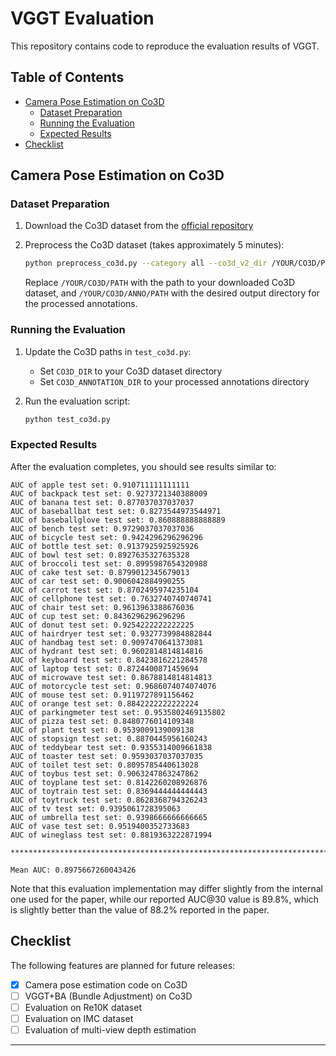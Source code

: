 # VGGT Evaluation

This repository contains code to reproduce the evaluation results of VGGT.

## Table of Contents

- [Camera Pose Estimation on Co3D](#camera-pose-estimation-on-co3d)
  - [Dataset Preparation](#dataset-preparation)
  - [Running the Evaluation](#running-the-evaluation)
  - [Expected Results](#expected-results)
- [Checklist](#checklist)

## Camera Pose Estimation on Co3D

### Dataset Preparation

1. Download the Co3D dataset from the [official repository](https://github.com/facebookresearch/co3d)

2. Preprocess the Co3D dataset (takes approximately 5 minutes):

   ```bash
   python preprocess_co3d.py --category all --co3d_v2_dir /YOUR/CO3D/PATH --output_dir /YOUR/CO3D/ANNO/PATH
   ```

   Replace `/YOUR/CO3D/PATH` with the path to your downloaded Co3D dataset, and `/YOUR/CO3D/ANNO/PATH` with the desired output directory for the processed annotations.

### Running the Evaluation

1. Update the Co3D paths in `test_co3d.py`:
   - Set `CO3D_DIR` to your Co3D dataset directory
   - Set `CO3D_ANNOTATION_DIR` to your processed annotations directory

2. Run the evaluation script:

   ```bash
   python test_co3d.py
   ```

### Expected Results

After the evaluation completes, you should see results similar to:

```
AUC of apple test set: 0.910711111111111
AUC of backpack test set: 0.9273721340388009
AUC of banana test set: 0.877037037037037
AUC of baseballbat test set: 0.8273544973544971
AUC of baseballglove test set: 0.860888888888889
AUC of bench test set: 0.9729037037037036
AUC of bicycle test set: 0.9424296296296296
AUC of bottle test set: 0.9137925925925926
AUC of bowl test set: 0.8927635327635328
AUC of broccoli test set: 0.8995987654320988
AUC of cake test set: 0.8799012345679013
AUC of car test set: 0.9006042884990255
AUC of carrot test set: 0.8702495974235104
AUC of cellphone test set: 0.7632740740740741
AUC of chair test set: 0.9613963388676036
AUC of cup test set: 0.8436296296296296
AUC of donut test set: 0.9254222222222225
AUC of hairdryer test set: 0.9327739984882844
AUC of handbag test set: 0.9097470641373081
AUC of hydrant test set: 0.9602814814814816
AUC of keyboard test set: 0.8423816221284578
AUC of laptop test set: 0.8724400871459694
AUC of microwave test set: 0.8678814814814813
AUC of motorcycle test set: 0.9686074074074076
AUC of mouse test set: 0.9119727891156462
AUC of orange test set: 0.8842222222222224
AUC of parkingmeter test set: 0.9535802469135802
AUC of pizza test set: 0.8480776014109348
AUC of plant test set: 0.9539009139009138
AUC of stopsign test set: 0.8870445956160243
AUC of teddybear test set: 0.9355314009661838
AUC of toaster test set: 0.9593037037037035
AUC of toilet test set: 0.8095785440613028
AUC of toybus test set: 0.9063247863247862
AUC of toyplane test set: 0.8142260208926876
AUC of toytrain test set: 0.8369444444444443
AUC of toytruck test set: 0.8628368794326243
AUC of tv test set: 0.9395061728395063
AUC of umbrella test set: 0.9398666666666665
AUC of vase test set: 0.9519400352733683
AUC of wineglass test set: 0.8819363222871994

****************************************************************************************************

Mean AUC: 0.8975667260043426
```

Note that this evaluation implementation may differ slightly from the internal one used for the paper, while our reported AUC@30 value is 89.8%, which is slightly better than the value of 88.2% reported in the paper.

## Checklist

The following features are planned for future releases:

- [x] Camera pose estimation code on Co3D
- [ ] VGGT+BA (Bundle Adjustment) on Co3D
- [ ] Evaluation on Re10K dataset
- [ ] Evaluation on IMC dataset
- [ ] Evaluation of multi-view depth estimation

---

